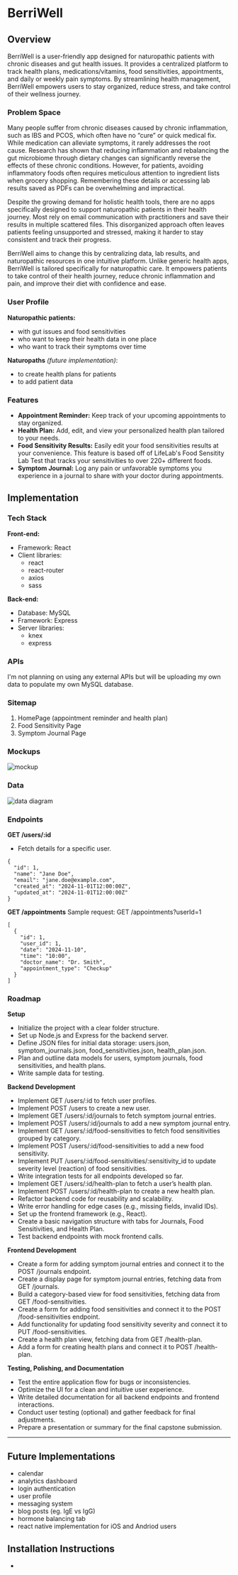 # BerriWell

## Overview

BerriWell is a user-friendly app designed for naturopathic patients with chronic diseases and gut health issues. It provides a centralized platform to track health plans, medications/vitamins, food sensitivities, appointments, and daily or weekly pain symptoms. By streamlining health management, BerriWell empowers users to stay organized, reduce stress, and take control of their wellness journey.


### Problem Space

Many people suffer from chronic diseases caused by chronic inflammation, such as IBS and PCOS, which often have no “cure” or quick medical fix. While medication can alleviate symptoms, it rarely addresses the root cause. Research has shown that reducing inflammation and rebalancing the gut microbiome through dietary changes can significantly reverse the effects of these chronic conditions. However, for patients, avoiding inflammatory foods often requires meticulous attention to ingredient lists when grocery shopping. Remembering these details or accessing lab results saved as PDFs can be overwhelming and impractical.

Despite the growing demand for holistic health tools, there are no apps specifically designed to support naturopathic patients in their health journey. Most rely on email communication with practitioners and save their results in multiple scattered files. This disorganized approach often leaves patients feeling unsupported and stressed, making it harder to stay consistent and track their progress.

BerriWell aims to change this by centralizing data, lab results, and naturopathic resources in one intuitive platform. Unlike generic health apps, BerriWell is tailored specifically for naturopathic care. It empowers patients to take control of their health journey, reduce chronic inflammation and pain, and improve their diet with confidence and ease.

### User Profile

**Naturopathic patients:**
- with gut issues and food sensitivities
- who want to keep their health data in one place
- who want to track their symptoms over time

**Naturopaths** *(future implementation)*:
- to create health plans for patients
- to add patient data

### Features

- **Appointment Reminder:** Keep track of your upcoming appointments to stay organized.
- **Health Plan:** Add, edit, and view your personalized health plan tailored to your needs.
- **Food Sensitivity Results:** Easily edit your food sensitivities results at your convenience. This feature is based off of LifeLab's Food Sensitity Lab Test that tracks your sensitivities to over 220+ different foods.
- **Symptom Journal:** Log any pain or unfavorable symptoms you experience in a journal to share with your doctor during appointments.

## Implementation

### Tech Stack

**Front-end:**
- Framework: React
- Client libraries: 
    - react
    - react-router
    - axios
    - sass

**Back-end:**
- Database: MySQL
- Framework: Express
- Server libraries:
    - knex
    - express

### APIs

I'm not planning on using any external APIs but will be uploading my own data to populate my own MySQL database.

### Sitemap

1. HomePage (appointment reminder and health plan)
2. Food Sensitivity Page
3. Symptom Journal Page


### Mockups

![mockup](/assets/images/mockup.png)

### Data

![data diagram](/assets/images/data_diagram.png)

### Endpoints


**GET /users/:id**
- Fetch details for a specific user.
```
{
  "id": 1,
  "name": "Jane Doe",
  "email": "jane.doe@example.com",
  "created_at": "2024-11-01T12:00:00Z",
  "updated_at": "2024-11-01T12:00:00Z"
}
```
**GET /appointments**
Sample request: GET /appointments?userId=1
```
[
  {
    "id": 1,
    "user_id": 1,
    "date": "2024-11-10",
    "time": "10:00",
    "doctor_name": "Dr. Smith",
    "appointment_type": "Checkup"
  }
]
```





### Roadmap

**Setup**
- Initialize the project with a clear folder structure.
- Set up Node.js and Express for the backend server.
- Define JSON files for initial data storage: users.json, symptom_journals.json, food_sensitivities.json, health_plan.json.
- Plan and outline data models for users, symptom journals, food sensitivities, and health plans.
- Write sample data for testing.

**Backend Development**
- Implement GET /users/:id to fetch user profiles.
- Implement POST /users to create a new user.
- Implement GET /users/:id/journals to fetch symptom journal entries.
- Implement POST /users/:id/journals to add a new symptom journal entry.
- Implement GET /users/:id/food-sensitivities to fetch food sensitivities grouped by category.
- Implement POST /users/:id/food-sensitivities to add a new food sensitivity.
- Implement PUT /users/:id/food-sensitivities/:sensitivity_id to update severity level (reaction) of food sensitivities.
- Write integration tests for all endpoints developed so far.
- Implement GET /users/:id/health-plan to fetch a user’s health plan.
- Implement POST /users/:id/health-plan to create a new health plan.
- Refactor backend code for reusability and scalability.
- Write error handling for edge cases (e.g., missing fields, invalid IDs).
- Set up the frontend framework (e.g., React).
- Create a basic navigation structure with tabs for Journals, Food Sensitivities, and Health Plan.
- Test backend endpoints with mock frontend calls.

**Frontend Development**

- Create a form for adding symptom journal entries and connect it to the POST /journals endpoint.
- Create a display page for symptom journal entries, fetching data from GET /journals.
- Build a category-based view for food sensitivities, fetching data from GET /food-sensitivities.
- Create a form for adding food sensitivities and connect it to the POST /food-sensitivities endpoint.
- Add functionality for updating food sensitivity severity and connect it to PUT /food-sensitivities.
- Create a health plan view, fetching data from GET /health-plan.
- Add a form for creating health plans and connect it to POST /health-plan.

**Testing, Polishing, and Documentation**
- Test the entire application flow for bugs or inconsistencies.
- Optimize the UI for a clean and intuitive user experience.
- Write detailed documentation for all backend endpoints and frontend interactions.
- Conduct user testing (optional) and gather feedback for final adjustments.
- Prepare a presentation or summary for the final capstone submission.


---

## Future Implementations

- calendar
- analytics dashboard
- login authentication
- user profile
- messaging system
- blog posts (eg. IgE vs IgG)
- hormone balancing tab
- react native implementation for iOS and Andriod users

## Installation Instructions

- 